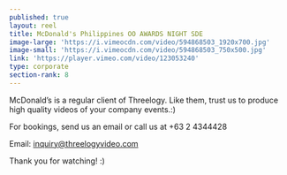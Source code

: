 ```yaml
---
published: true
layout: reel
title: McDonald's Philippines OO AWARDS NIGHT SDE
image-large: 'https://i.vimeocdn.com/video/594868503_1920x700.jpg'
image-small: 'https://i.vimeocdn.com/video/594868503_750x500.jpg'
link: 'https://player.vimeo.com/video/123053240'
type: corporate
section-rank: 8
---
```

McDonald’s is a regular client of Threelogy. Like them, trust us to produce high quality videos of your company events.:) 

For bookings, send us an email or call us at +63 2 4344428

Email: inquiry@threelogyvideo.com

Thank you for watching! :)
